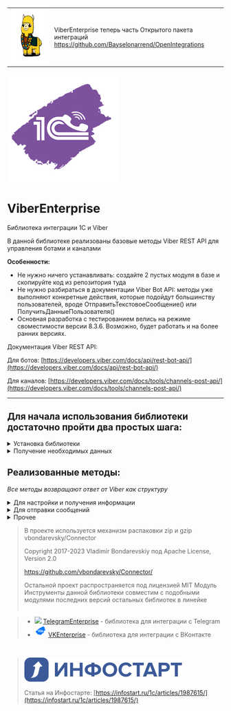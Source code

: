 <table><tr>
<td>
	<img src="https://raw.githubusercontent.com/Bayselonarrend/OpenIntegrations/main/Media/logo.png" height=128 width=128>
</td>
<td>
	<span >ViberEnterprise теперь часть Открытого пакета интеграций<br><a href="https://github.com/Bayselonarrend/OpenIntegrations">https://github.com/Bayselonarrend/OpenIntegrations</a></span>
</td>
</tr></table>

![1CViber](https://github.com/Bayselonarrend/ViberEnterprise/raw/main/logo_small.png)
# ViberEnterprise
Библиотека интеграции 1С и Viber

В данной библиотеке реализованы базовые методы Viber REST API для управления ботами и каналами 

**Особенности:**
- Не нужно ничего устанавливать: создайте 2 пустых модуля в базе и скопируйте код из репозитория туда
- Не нужно разбираться в документации Viber Bot API: методы уже выполняют конкретные действия, которые подойдут большинству пользователей, вроде ОтправитьТекстовоеСообщение() или ПолучитьДанныеПользователя()
- Основная разработка с тестированием велись на режиме своместимости версии 8.3.6. Возможно, будет работать и на более ранних версиях.

Документация Viber REST API: <br>

Для ботов:
[https://developers.viber.com/docs/api/rest-bot-api/](https://developers.viber.com/docs/api/rest-bot-api/)

Для каналов:
[https://developers.viber.com/docs/tools/channels-post-api/](https://developers.viber.com/docs/tools/channels-post-api/)

___

## Для начала использования библиотеки достаточно пройти два простых шага: ##
<details>
<summary>Установка библиотеки</summary>
<br>
Библиотека представляет из себя всего два общих модуля
 
- **Инструменты** - содержит вспомогательные методы, вроде отправки http запросов, чтения JSON и пр.
- **Действия** - непосредственно сами методы работы с Viber
  
Эти модули необходимо добавить в свою конфигурацию (модули серверные). При переименовании модуля **Инструменты** необходимо будет провести рефакторинг в модуле **Действия**. Модуль же **Действия** можно переименовывать без изменений. 

Если вы уже используете библиотеки [VKEnterprise](https://github.com/Bayselonarrend/VKEnterprise) или [TelegramEnterprise](https://github.com/Bayselonarrend/TelegramEnterprise), то модуль Инструменты совместим и дублировать его не нужно, однако стоит проверить, не изменилось ли что-нибудь с выходами новых версий библиотек.

После установки можно вызывать нужные методы из модуля **Действия**
</details>

<details>
<summary>Получение необходимых данных</summary>
<br>
	
У Viber есть два REST API: для работы с каналами и для чат-ботов



> Если вам необходимо управлять каналом:
> 1. Зайдите в приложение Viber и создайте новый канал (кнопка с карандашем в рамке)
> 2. После создания, перейдите в настройки канала -> "Для разработчиков", и скопируйте Токен
 <br>

>Если вам необходим чат-бот:
>  1. Перейдите по ссылке [https://partners.viber.com/account/create-bot-account](https://partners.viber.com/account/create-bot-account)
>  2. Авторизуйтесь с вашим номером телефона, который привязан к Viber
>  3. В меню создания бота заполните все необходимые поля
>  4. Найти своего нового бота вы можете отсканировав QR на странице создания или в настройках (пункт чат-боты) в приложении Viber. Сейчас вы не можете написать своему боту, сначала необходимо выполнить действия из следующего раздела


Особенности Viber API по сравнению с API Телеграма и ВК
1. Нельзя использовать бота и управлять каналом через API, если не установлен Webhook<br><br>
   В отличии от Telegram и VK, которые позволяют самому забирать обновления с серверов, а писать и вовсе независимо от этого, Viber требует обязательного использования Webhook, т.е у вас должен быть сервер с внешним IP и действительный SSL сертификат. Если верить документации, Viber периодически будет стучать по адресу, указанному как WH и если он не получит ответ 200, то все перестанет работать. Это может быть обработано http-сервисом или любым другим обработчиком, при условии наличия SSL и доступности адреса извне. Если у вас есть такой адрес, то установить Webhook можно при помощий функции *УстановитьWebhook(Знач Токен, Знач URL)* данной библиотеки (см. далее). После установки, у чат бота в приложении Viber появится кнопка "Сообщение" для начала диалога, а в канал станет можно отправлять сообщения через REST Api.

2. У Viber отсутствуют механизмы загрузки внешних файлов на их сервера<br><br>
   Картинки, файлы и документы могут отправляться в Viber только в виде URL. Т.е. для этого тоже нужен сервер или, как минимум, сторонний сервис для публикации файлов. Но так как сервер уже в любом случае необходим для Webhook, отправляемые файлы можно временно сохранять в папку сайта веб-сервера. У IIS это папка wwwroot

</details>

## Реализованные методы: ##
*Все методы возвращают ответ от Viber как структуру*

<details>
  
<summary>Для настройки и получения информации</summary>
<br>
Эти методы предназначены для стартовой настройки и получения различной информации

* __Установить Webhook | Метод: УстановитьWebhook()__
  
  | Параметр | Тип | Назначение |
  |-|-|-|
  | Токен | Строка | Токен бота или канала |
  | URL | Строка | Ваш адрес, на который будт приходить оповещения о новых сообщениях |

*Один и тот же URL можно использовать для нескольких ботов/каналов
___

* __Получить информацию о канале (в том числе и список участников) | Метод: ПолучитьИнформациюОКанале()__
  
  | Параметр | Тип | Назначение |
  |-|-|-|
  | Токен | Строка | Токен канала |

*ID не универсальные: не получится получить id участников канала и использовать их, например, для другого чат-бота
___

* __Получить информацию о пользователе | Метод: ПолучитьДанныеПользователя()__
  
  | Параметр | Тип | Назначение |
  |-|-|-|
  | Токен | Строка | Токен канала/бота |
  | IDПользователя | Строка | ID пользователя |
___

* __Получить статусы пользователей (online/offline) | Метод: ПолучитьОнлайнПользователей()__
  
  | Параметр | Тип | Назначение |
  |-|-|-|
  | Токен | Строка | Токен канала/бота |
  | IDПользователей | Строка / Массив строк (максимум 100) | ID пользователя / Массив ID пользователей |
___

</details>

<details>
  
<summary>Для отправки сообщений</summary>
<br>
Эти методы предназначены для отправки сообщений

* __Отправить текстовое сообщение | Метод: ОтправитьТекстовоеСообщение()__
  
  | Параметр | Тип | Назначение |
  |-|-|-|
  | Токен | Строка | Токен канала/бота |
  | Текст | Строка | Текст сообщения|
  | IDПользователя | Строка | IDПользователя: для канала - администратора, для бота - получателя |
  | ОтправкаВКанал | Булево | Истина - отправка в канал, Ложь - через бота |
  | Клавиатура | Структура | См. СформироватьКлавиатуруИзМассиваКнопок() |
___

* __Отправить картинку | Метод: ОтправитьКартинку()__
  
  | Параметр | Тип | Назначение |
  |-|-|-|
  | Токен | Строка | Токен канала/бота |
  | URL | Строка | Адрес картинки |
  | IDПользователя | Строка | IDПользователя: для канала - администратора, для бота - получателя |
  | ОтправкаВКанал | Булево | Истина - отправка в канал, Ложь - через бота |
  | Описание | Строка (необяз.) | Аннотация к картинке |
___

* __Отправить файл | Метод: ОтправитьФайл()__
  
  | Параметр | Тип | Назначение |
  |-|-|-|
  | Токен | Строка | Токен канала/бота |
  | URL | Строка | Адрес картинки |
  | IDПользователя | Строка | IDПользователя: для канала - администратора, для бота - получателя |
  | ОтправкаВКанал | Булево | Истина - отправка в канал, Ложь - через бота |
  | Расширение | Строка | Расширение файла |
  | Размер | Строка (необяз.) | Размер отправляемого файла. Не рекомендуется оставлять пустым для больших файлов - автоматическое определение размера происходит путем скачивания файла из URL. Указывается в байтах |  
___

* __Отправить контакт | Метод: ОтправитьКонтакт()__
  
  | Параметр | Тип | Назначение |
  |-|-|-|
  | Токен | Строка | Токен канала/бота |
  | ИмяКонтакта | Строка | Отображаемое имя |
  | НомерТелефона | Строка | Отображаемый номер телефона |
  | IDПользователя | Строка | IDПользователя: для канала - администратора, для бота - получателя |
  | ОтправкаВКанал | Булево | Истина - отправка в канал, Ложь - через бота |
___

* __Отправить локацию на карте по широте и долготе | Метод: ОтправитьЛокацию()__
  
  | Параметр | Тип | Назначение |
  |-|-|-|
  | Токен | Строка | Токен канала/бота |
  | Широта | Строка | Географическая широта |
  | Долгота | Строка | Географическая долгота |
  | IDПользователя | Строка | IDПользователя: для канала - администратора, для бота - получателя |
  | ОтправкаВКанал | Булево | Истина - отправка в канал, Ложь - через бота |
___

* __Отправить ссылку на сайт | Метод: ОтправитьСсылку()__
  
  | Параметр | Тип | Назначение |
  |-|-|-|
  | Токен | Строка | Токен канала/бота |
  | URL | Строка | Отображаемый URL |
  | IDПользователя | Строка | IDПользователя: для канала - администратора, для бота - получателя |
  | ОтправкаВКанал | Булево | Истина - отправка в канал, Ложь - через бота |
___

</details>

<details>
  
<summary>Прочее</summary>
<br>
Прочие методы

* __Сформировать простую клавиатуру из массива строк | Метод: СформироватьКлавиатуруИзМассиваКнопок()__
  
  | Параметр | Тип | Назначение |
  |-|-|-|
  | МассивКнопок | Массив строк | Массив строк названий кнопок |
  | ЦветКнопок | Строка(необяз) | HEX цвета для кнопок |

___

В функции ВернутьСтандартныеПараметры можно установить аватар и имя для бота

</details>

>В проекте используется механизм распаковки zip и gzip vbondarevsky/Connector
>
>Copyright 2017-2023 Vladimir Bondarevskiy
>под Apache License, Version 2.0
>
>https://github.com/vbondarevsky/Connector/
>
>Остальной проект распространяется под лицензией MIT
>Модуль Инструменты данной библиотеки совместим с подобными модулями последних версий остальных библиотек в линейке <br><br>


><ul>
><li><img src="https://github.com/Bayselonarrend/TelegramEnterprise/raw/main/logo_small.png" width="28"> <a href="https://github.com/Bayselonarrend/TelegramEnterprise/">TelegramEnterprise</a> - библиотека для интеграции с Telegram</li>
>  <li><img src="https://github.com/Bayselonarrend/VKEnterprise/raw/main/logo_small.png" width="28"> <a href="https://github.com/Bayselonarrend/VKEnterprise/">VKEnterprise</a> - библиотека для интеграции с ВКонтакте</li>
></ul>

<br>

>![Infostart](https://github.com/Bayselonarrend/VKEnterprise/raw/main/infostart.svg)
>
>Статья на Инфостарте: [https://infostart.ru/1c/articles/1987615/](https://infostart.ru/1c/articles/1987615/)

